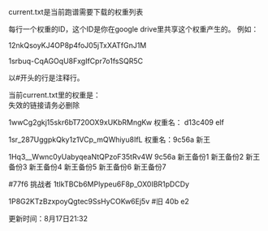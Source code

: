 
current.txt是当前跑谱需要下载的权重列表

每行一个权重的ID，这个ID是你在google drive里共享这个权重产生的。
例如：

12nkQsoyKJ4OP8p4foJ05jTxXATfGnJ1M

1srbuq-CqAGOqU8FxgIfCpr7o1fsSQR5C

以#开头的行是注释行。

当前current.txt里的权重是：   
失效的链接请务必删除

1wwCg2gkj15skr6bT720OX9xUKbRMngKw                权重名： d13c409  elf

1sr_287UggpkQky1z1VCp_mQWhiyu8IfL                权重名：9c56a 新王 

1Hq3__Wwnc0yUabyqeaNtQPzoF35tRv4W                 9c56a 新王备份1
                                      新王备份2
                                      新王备份3
                                      新王备份4
                                      新王备份5
                                      新王备份6
                                      新王备份7

#77f6 挑战者
1tIkTBCb6MPlypeu6F8p_OX0IBR1pDCDy

1P8G2KTzBzxpoyQgtec9SsHyCOKw6Ej5v      #旧 40b e2

更新时间：8月17日21:32
